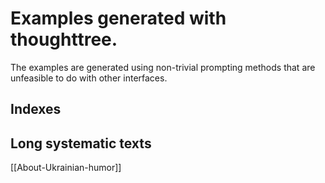 # Examples generated with thoughttree.

The examples are generated using non-trivial prompting methods that are unfeasible to do with other interfaces.

## Indexes

## Long systematic texts
[[About-Ukrainian-humor]]